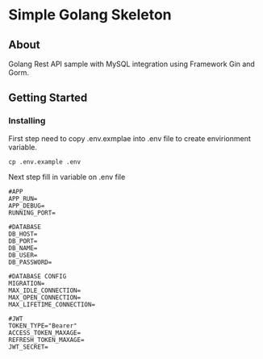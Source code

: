 # Simple Golang Skeleton

## About <a name = "about"></a>

Golang Rest API sample with MySQL integration using Framework Gin and Gorm.

## Getting Started <a name = "getting_started"></a>


### Installing

First step need to copy .env.exmplae into .env file to create envirionment variable.

```
cp .env.example .env
```

Next step fill in variable on .env file

```
#APP
APP_RUN=
APP_DEBUG=
RUNNING_PORT=

#DATABASE
DB_HOST=
DB_PORT=
DB_NAME=
DB_USER=
DB_PASSWORD=

#DATABASE CONFIG
MIGRATION=
MAX_IDLE_CONNECTION=
MAX_OPEN_CONNECTION=
MAX_LIFETIME_CONNECTION=

#JWT
TOKEN_TYPE="Bearer"
ACCESS_TOKEN_MAXAGE=
REFRESH_TOKEN_MAXAGE=
JWT_SECRET=
```

